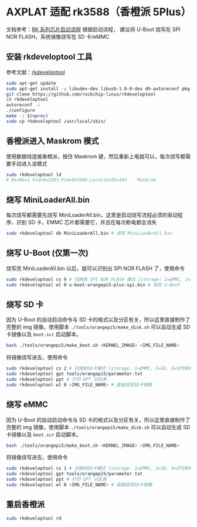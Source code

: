 # AXPLAT 适配 rk3588（香橙派 5Plus）

文档参考：[RK 系列芯片启动流程](./tools/docs/瑞芯微%20RK%20系列芯片启动流程简析.pdf)
根据启动流程， 建议将 U-Boot 烧写在 SPI NOR FLASH，系统镜像烧写在 SD 卡/eMMC

## 安装 rkdeveloptool 工具

参考文献：[rkdeveloptool](https://docs.radxa.com/rock3/rock3c/low-level-dev/rkdeveloptool?host-os=archlinux)

```bash
sudo apt-get update
sudo apt-get install -y libudev-dev libusb-1.0-0-dev dh-autoreconf pkg-config libusb-1.0 build-essential git wget
git clone https://github.com/rockchip-linux/rkdeveloptool
cd rkdeveloptool
autoreconf -i
./configure
make -j $(nproc)
sudo cp rkdeveloptool /usr/local/sbin/
```

## 香橙派进入 Maskrom 模式

使用数据线连接香橙派，按住 Maskrom 键，然后重新上电就可以，每次烧写都需要手动进入该模式

```bash
sudo rkdeveloptool ld
# DevNo=1 Vid=0x2207,Pid=0x350b,LocationID=103    Maskrom
```

## 烧写 MiniLoaderAll.bin

每次烧写都需要先烧写 MiniLoaderAll.bin，这里是启动烧写流程必须的驱动程序，识别 SD 卡，EMMC 芯片都需要它，并且在每次断电都会消失

``` bash
sudo rkdeveloptool db MiniLoaderAll.bin # 烧写 MiniLoaderAll.bin
```

## 烧写 U-Boot (仅第一次)

烧写完 MiniLoaderAll.bin 以后，就可以识别出 SPI NOR FLASH 了，使用命令

```bash
sudo rkdeveloptool cs 9 # 切换到 SPI NOR FLASH 模式 [storage: 1=EMMC, 2=SD, 9=SPINOR]
sudo rkdeveloptool wl 0 u-boot-orangepi5-plus-spi.bin # 烧写 U-Boot
```

## 烧写 SD 卡

因为 U-Boot 的自动启动命令与 SD 卡的格式以及分区有关，所以这里直接制作了完整的 img 镜像，使用脚本 `./tools/orangepi5/make_disk.sh` 可以自动生成 SD 卡镜像以及 `boot.scr` 启动脚本。

```bash
bash ./tools/orangepi5/make_boot.sh <KERNEL_IMAGE> <IMG_FILE_NAME> 
```

将镜像烧写进去，使用命令

```bash
sudo rkdeveloptool cs 2 # 切换到SD卡模式 [storage: 1=EMMC, 2=SD, 9=SPINOR]
sudo rkdeveloptool gpt tools/orangepi5/parameter.txt
sudo rkdeveloptool ppt # 打印 GPT 分区表
sudo rkdeveloptool wl 0 <IMG_FILE_NAME> # 直接烧写SD卡镜像
```

## 烧写 eMMC

因为 U-Boot 的自动启动命令与 SD 卡的格式以及分区有关，所以这里直接制作了完整的 img 镜像，使用脚本 `./tools/orangepi5/make_disk.sh` 可以自动生成 SD 卡镜像以及 `boot.scr` 启动脚本。

```bash
bash ./tools/orangepi5/make_boot.sh <KERNEL_IMAGE> <IMG_FILE_NAME> 
```

将镜像烧写进去，使用命令

```bash
sudo rkdeveloptool cs 1 # 切换到SD卡模式 [storage: 1=EMMC, 2=SD, 9=SPINOR]
sudo rkdeveloptool gpt tools/orangepi5/parameter.txt
sudo rkdeveloptool ppt # 打印 GPT 分区表
sudo rkdeveloptool wl 0 <IMG_FILE_NAME> # 直接烧写SD卡镜像
```

## 重启香橙派

```bash
sudo rkdeveloptool rd
```

